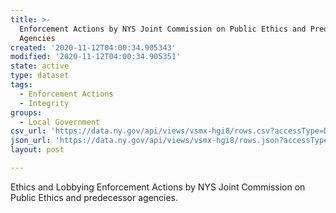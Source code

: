 ```yaml
---
title: >-
  Enforcement Actions by NYS Joint Commission on Public Ethics and Predecessor
  Agencies
created: '2020-11-12T04:00:34.905343'
modified: '2020-11-12T04:00:34.905351'
state: active
type: dataset
tags:
  - Enforcement Actions
  - Integrity
groups:
  - Local Government
csv_url: 'https://data.ny.gov/api/views/vsmx-hgi8/rows.csv?accessType=DOWNLOAD'
json_url: 'https://data.ny.gov/api/views/vsmx-hgi8/rows.json?accessType=DOWNLOAD'
layout: post

---
```

Ethics and Lobbying Enforcement Actions by NYS Joint Commission on Public Ethics and predecessor agencies.
